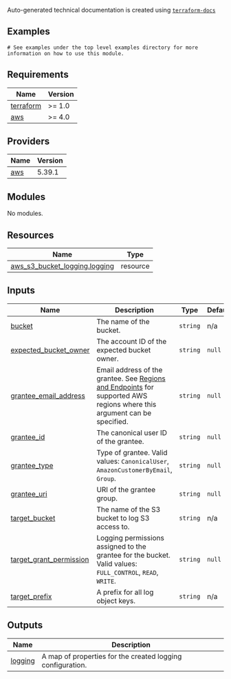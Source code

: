 <!-- BEGINNING OF PRE-COMMIT-TERRAFORM DOCS HOOK -->

Auto-generated technical documentation is created using [`terraform-docs`](https://terraform-docs.io/)
## Examples

```hcl
# See examples under the top level examples directory for more information on how to use this module.
```

## Requirements

| Name | Version |
|------|---------|
| <a name="requirement_terraform"></a> [terraform](#requirement\_terraform) | >= 1.0 |
| <a name="requirement_aws"></a> [aws](#requirement\_aws) | >= 4.0 |

## Providers

| Name | Version |
|------|---------|
| <a name="provider_aws"></a> [aws](#provider\_aws) | 5.39.1 |

## Modules

No modules.

## Resources

| Name | Type |
|------|------|
| [aws_s3_bucket_logging.logging](https://registry.terraform.io/providers/hashicorp/aws/latest/docs/resources/s3_bucket_logging) | resource |

## Inputs

| Name | Description | Type | Default | Required |
|------|-------------|------|---------|:--------:|
| <a name="input_bucket"></a> [bucket](#input\_bucket) | The name of the bucket. | `string` | n/a | yes |
| <a name="input_expected_bucket_owner"></a> [expected\_bucket\_owner](#input\_expected\_bucket\_owner) | The account ID of the expected bucket owner. | `string` | `null` | no |
| <a name="input_grantee_email_address"></a> [grantee\_email\_address](#input\_grantee\_email\_address) | Email address of the grantee. See [Regions and Endpoints](https://docs.aws.amazon.com/general/latest/gr/rande.html#s3_region) for supported AWS regions where this argument can be specified. | `string` | `null` | no |
| <a name="input_grantee_id"></a> [grantee\_id](#input\_grantee\_id) | The canonical user ID of the grantee. | `string` | `null` | no |
| <a name="input_grantee_type"></a> [grantee\_type](#input\_grantee\_type) | Type of grantee. Valid values: `CanonicalUser`, `AmazonCustomerByEmail`, `Group`. | `string` | `null` | no |
| <a name="input_grantee_uri"></a> [grantee\_uri](#input\_grantee\_uri) | URI of the grantee group. | `string` | `null` | no |
| <a name="input_target_bucket"></a> [target\_bucket](#input\_target\_bucket) | The name of the S3 bucket to log S3 access to. | `string` | n/a | yes |
| <a name="input_target_grant_permission"></a> [target\_grant\_permission](#input\_target\_grant\_permission) | Logging permissions assigned to the grantee for the bucket. Valid values: `FULL_CONTROL`, `READ`, `WRITE`. | `string` | `null` | no |
| <a name="input_target_prefix"></a> [target\_prefix](#input\_target\_prefix) | A prefix for all log object keys. | `string` | n/a | yes |

## Outputs

| Name | Description |
|------|-------------|
| <a name="output_logging"></a> [logging](#output\_logging) | A map of properties for the created logging configuration. |


<!-- END OF PRE-COMMIT-TERRAFORM DOCS HOOK -->
